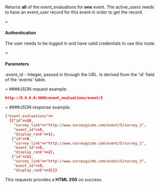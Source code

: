 <!-- --- title: GET /event_evaluations/event/:event_id -->

Returns **all** of the event_evaluations for **one** event. The active_users needs to have an event_user record for this event in order to get the record.

=
#### Authentication

The user needs to be logged in and have valid credentials to use this route.

=
#### Parameters

:event_id - Integer, passed in through the URL. Is derived from the 'id' field of the 'events' table.

=
####JSON request example:
```json
http://0.0.0.0:3000/event_evaluations/event/5
```

=
####JSON response example:

```json
{"event_evaluations"=>
  [{"id"=>10,
    "survey_link"=>"http://www.surveygizmo.com/event/5/survey_2",
    "event_id"=>5,
    "display_rank"=>1},
   {"id"=>9,
    "survey_link"=>"http://www.surveygizmo.com/event/5/survey_1",
    "event_id"=>5,
    "display_rank"=>2},
   {"id"=>11,
    "survey_link"=>"http://www.surveygizmo.com/event/5/survey_3",
    "event_id"=>5,
    "display_rank"=>3}]}
```

This requests provides a <strong>HTML 200</strong> on success.